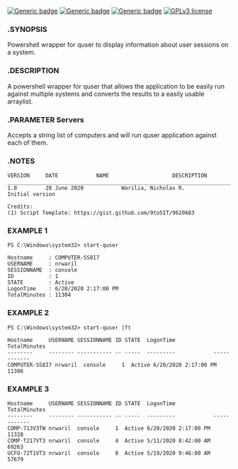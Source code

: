 [![Generic badge](https://img.shields.io/badge/Script%20Version-v1.0-Green.svg)](#) [![Generic badge](https://img.shields.io/badge/Maintained-Yes-Green.svg)](#) [![Generic badge](https://img.shields.io/badge/Minimum%20PS%20Version-3.0-Green.svg)](#) [![GPLv3 license](https://img.shields.io/badge/License-GPLv3-blue.svg)](http://perso.crans.org/besson/LICENSE.html)

### .SYNOPSIS
Powershell wrapper for quser to display information about user sessions on a system.

### .DESCRIPTION
A powershell wrapper for quser that allows the application to be easily run against multiple systems and converts the results to a easily usable arraylist.

### .PARAMETER Servers
Accepts a string list of computers and will run quser application against each of them. 

### .NOTES
    VERSION     DATE			NAME					DESCRIPTION
    ___________________________________________________________________________________________________________
    1.0         28 June 2020	        Warilia, Nicholas R.		        Initial version

    Credits:
    (1) Script Template: https://gist.github.com/9to5IT/9620683

### EXAMPLE 1
    PS C:\Windows\system32> start-quser

    Hostname     : COMPUTER-SS8I7
    USERNAME     : nrwaril
    SESSIONNAME  : console
    ID           : 1
    STATE        : Active
    LogonTime    : 6/20/2020 2:17:00 PM
    TotalMinutes : 11304

### EXAMPLE 2
    PS C:\Windows\system32> start-quser |ft

    Hostname     USERNAME SESSIONNAME ID STATE  LogonTime            TotalMinutes
    --------     -------- ----------- -- -----  ---------            ------------
    COMPUTER-SS8I7 nrwaril  console     1  Active 6/20/2020 2:17:00 PM        11306
    
### EXAMPLE 3
    Hostname     USERNAME SESSIONNAME ID STATE  LogonTime            TotalMinutes
    --------     -------- ----------- -- -----  ---------            ------------
    COMP-713V3TW nrwaril  console     1  Active 6/20/2020 2:17:00 PM        11328
    COMP-T217VT3 nrwaril  console     4  Active 5/11/2020 8:42:00 AM        69263
    UCFO-72T1VT3 nrwaril  console     8  Active 5/19/2020 9:46:00 AM        57679
